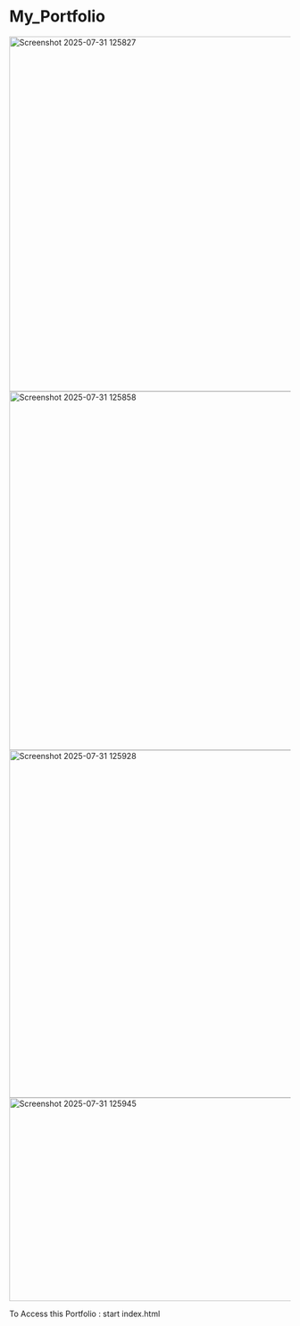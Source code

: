 # My_Portfolio

<img width="1340" height="635" alt="Screenshot 2025-07-31 125827" src="https://github.com/user-attachments/assets/2b1eaa37-ccd0-45d8-8516-9239f1922644" />

<img width="1335" height="642" alt="Screenshot 2025-07-31 125858" src="https://github.com/user-attachments/assets/4eeb5898-d13b-4a96-adde-f82bde3c1e7b" />

<img width="1335" height="622" alt="Screenshot 2025-07-31 125928" src="https://github.com/user-attachments/assets/a816a062-711e-41eb-85aa-bb347c54028d" />

<img width="1316" height="364" alt="Screenshot 2025-07-31 125945" src="https://github.com/user-attachments/assets/70eee189-c7ae-4d22-8fa8-d893721f020e" />

To Access this Portfolio : start index.html


